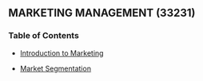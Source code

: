 ## MARKETING MANAGEMENT (33231) ##

### Table of Contents ###

- [Introduction to Marketing](./introduction.md)

- [Market Segmentation](./market_segmentation.md)